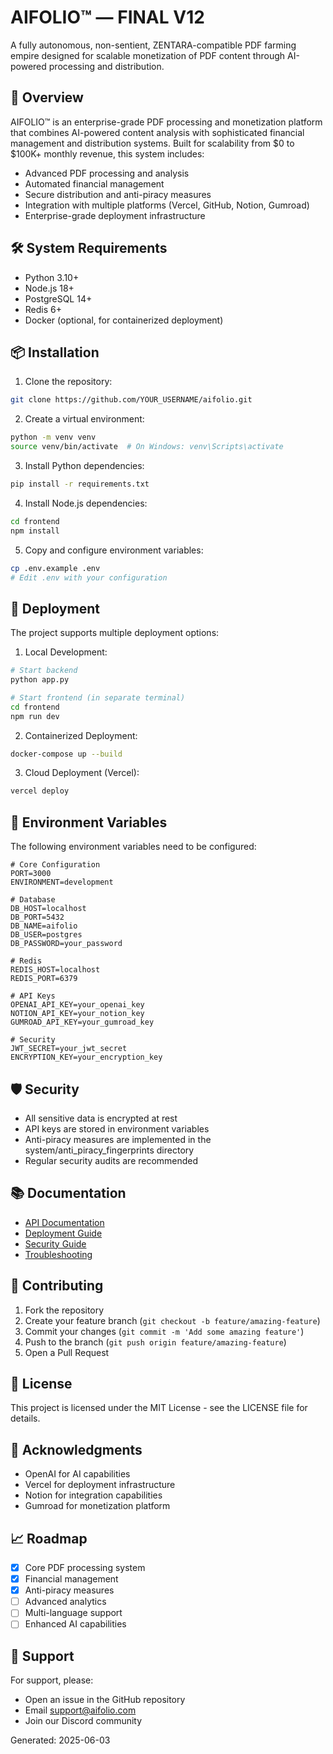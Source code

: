 # AIFOLIO™ — FINAL V12

A fully autonomous, non-sentient, ZENTARA-compatible PDF farming empire designed for scalable monetization of PDF content through AI-powered processing and distribution.

## 🚀 Overview

AIFOLIO™ is an enterprise-grade PDF processing and monetization platform that combines AI-powered content analysis with sophisticated financial management and distribution systems. Built for scalability from $0 to $100K+ monthly revenue, this system includes:

- Advanced PDF processing and analysis
- Automated financial management
- Secure distribution and anti-piracy measures
- Integration with multiple platforms (Vercel, GitHub, Notion, Gumroad)
- Enterprise-grade deployment infrastructure

## 🛠️ System Requirements

- Python 3.10+
- Node.js 18+
- PostgreSQL 14+
- Redis 6+
- Docker (optional, for containerized deployment)

## 📦 Installation

1. Clone the repository:
```bash
git clone https://github.com/YOUR_USERNAME/aifolio.git
```

2. Create a virtual environment:
```bash
python -m venv venv
source venv/bin/activate  # On Windows: venv\Scripts\activate
```

3. Install Python dependencies:
```bash
pip install -r requirements.txt
```

4. Install Node.js dependencies:
```bash
cd frontend
npm install
```

5. Copy and configure environment variables:
```bash
cp .env.example .env
# Edit .env with your configuration
```

## 🚀 Deployment

The project supports multiple deployment options:

1. Local Development:
```bash
# Start backend
python app.py

# Start frontend (in separate terminal)
cd frontend
npm run dev
```

2. Containerized Deployment:
```bash
docker-compose up --build
```

3. Cloud Deployment (Vercel):
```bash
vercel deploy
```

## 📝 Environment Variables

The following environment variables need to be configured:

```env
# Core Configuration
PORT=3000
ENVIRONMENT=development

# Database
DB_HOST=localhost
DB_PORT=5432
DB_NAME=aifolio
DB_USER=postgres
DB_PASSWORD=your_password

# Redis
REDIS_HOST=localhost
REDIS_PORT=6379

# API Keys
OPENAI_API_KEY=your_openai_key
NOTION_API_KEY=your_notion_key
GUMROAD_API_KEY=your_gumroad_key

# Security
JWT_SECRET=your_jwt_secret
ENCRYPTION_KEY=your_encryption_key
```

## 🛡️ Security

- All sensitive data is encrypted at rest
- API keys are stored in environment variables
- Anti-piracy measures are implemented in the system/anti_piracy_fingerprints directory
- Regular security audits are recommended

## 📚 Documentation

- [API Documentation](docs/api.md)
- [Deployment Guide](docs/deployment.md)
- [Security Guide](docs/security.md)
- [Troubleshooting](docs/troubleshooting.md)

## 🤝 Contributing

1. Fork the repository
2. Create your feature branch (`git checkout -b feature/amazing-feature`)
3. Commit your changes (`git commit -m 'Add some amazing feature'`)
4. Push to the branch (`git push origin feature/amazing-feature`)
5. Open a Pull Request

## 📄 License

This project is licensed under the MIT License - see the LICENSE file for details.

## 🙏 Acknowledgments

- OpenAI for AI capabilities
- Vercel for deployment infrastructure
- Notion for integration capabilities
- Gumroad for monetization platform

## 📈 Roadmap

- [x] Core PDF processing system
- [x] Financial management
- [x] Anti-piracy measures
- [ ] Advanced analytics
- [ ] Multi-language support
- [ ] Enhanced AI capabilities

## 📮 Support

For support, please:

- Open an issue in the GitHub repository
- Email support@aifolio.com
- Join our Discord community

Generated: 2025-06-03
